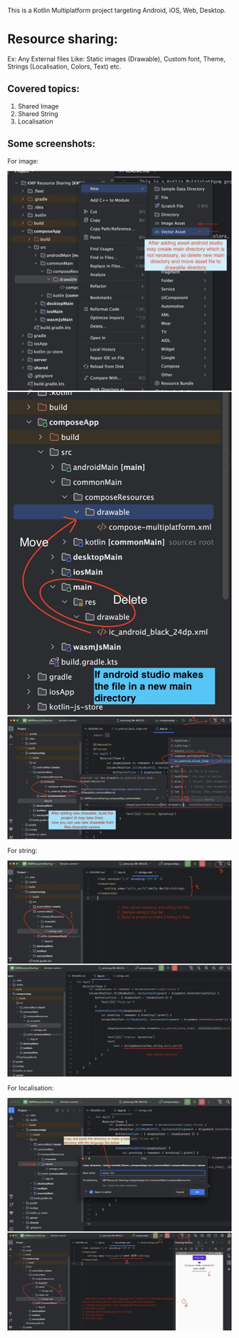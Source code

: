 This is a Kotlin Multiplatform project targeting Android, iOS, Web, Desktop.

# Resource sharing:
Ex: Any External files Like: Static images (Drawable), Custom font, Theme, Strings (Localisation, Colors, Text) etc.

## Covered topics:
1. Shared Image
2. Shared String
3. Localisation

## Some screenshots:

For image:

![New Image](https://raw.githubusercontent.com/TouhidApps/KMP-Compose-Examples/main/KMP%20Resource%20Sharing/img/img1.jpg)
![Move Image](https://raw.githubusercontent.com/TouhidApps/KMP-Compose-Examples/main/KMP%20Resource%20Sharing/img/img2.jpg)
![Use Image](https://raw.githubusercontent.com/TouhidApps/KMP-Compose-Examples/main/KMP%20Resource%20Sharing/img/img3.jpg)

For string:

![Add String](https://raw.githubusercontent.com/TouhidApps/KMP-Compose-Examples/main/KMP%20Resource%20Sharing/img/img4.jpg)
![Use String](https://raw.githubusercontent.com/TouhidApps/KMP-Compose-Examples/main/KMP%20Resource%20Sharing/img/img5.jpg)

For localisation:

![Add localisation](https://raw.githubusercontent.com/TouhidApps/KMP-Compose-Examples/main/KMP%20Resource%20Sharing/img/img6.jpg)
![Run localisation](https://raw.githubusercontent.com/TouhidApps/KMP-Compose-Examples/main/KMP%20Resource%20Sharing/img/img7.jpg)
